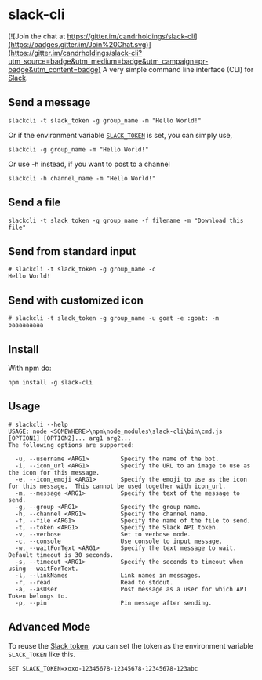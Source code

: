 slack-cli
=========

[![Join the chat at https://gitter.im/candrholdings/slack-cli](https://badges.gitter.im/Join%20Chat.svg)](https://gitter.im/candrholdings/slack-cli?utm_source=badge&utm_medium=badge&utm_campaign=pr-badge&utm_content=badge)
A very simple command line interface (CLI) for [Slack](https://slack.com).

Send a message
--------------

    slackcli -t slack_token -g group_name -m "Hello World!"
    
Or if the environment variable [`SLACK_TOKEN`](https://api.slack.com/docs/oauth-test-tokens) is set, you can simply use,

    slackcli -g group_name -m "Hello World!"
    
Or use -h instead, if you want to post to a channel

    slackcli -h channel_name -m "Hello World!"

Send a file
-----------

    slackcli -t slack_token -g group_name -f filename -m "Download this file"

Send from standard input
------------------------

    # slackcli -t slack_token -g group_name -c
    Hello World!

Send with customized icon
-------------------------

    # slackcli -t slack_token -g group_name -u goat -e :goat: -m baaaaaaaaa

Install
-------
With npm do:

    npm install -g slack-cli

Usage
-----

    # slackcli --help
    USAGE: node <SOMEWHERE>\npm\node_modules\slack-cli\bin\cmd.js [OPTION1] [OPTION2]... arg1 arg2...
    The following options are supported:
    
      -u, --username <ARG1>         Specify the name of the bot.
      -i, --icon_url <ARG1>         Specify the URL to an image to use as the icon for this message.
      -e, --icon_emoji <ARG1>       Specify the emoji to use as the icon for this message.  This cannot be used together with icon_url.
      -m, --message <ARG1>          Specify the text of the message to send.
      -g, --group <ARG1>            Specify the group name.
      -h, --channel <ARG1>          Specify the channel name.
      -f, --file <ARG1>             Specify the name of the file to send.
      -t, --token <ARG1>            Specify the Slack API token.
      -v, --verbose                 Set to verbose mode.
      -c, --console                 Use console to input message.
      -w, --waitForText <ARG1>      Specify the text message to wait.  Default timeout is 30 seconds.
      -s, --timeout <ARG1>          Specify the seconds to timeout when using --waitForText.
      -l, --linkNames               Link names in messages.
      -r, --read                    Read to stdout.
      -a, --asUser                  Post message as a user for which API Token belongs to.
      -p, --pin                     Pin message after sending.

Advanced Mode
-------------
To reuse the [Slack token](https://api.slack.com/docs/oauth-test-tokens), you can set the token as the environment variable `SLACK_TOKEN` like this.

    SET SLACK_TOKEN=xoxo-12345678-12345678-12345678-123abc

